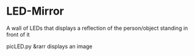 # LED-Mirror

A wall of LEDs that displays a reflection of the person/object standing in front of it

picLED.py &rarr displays an image
